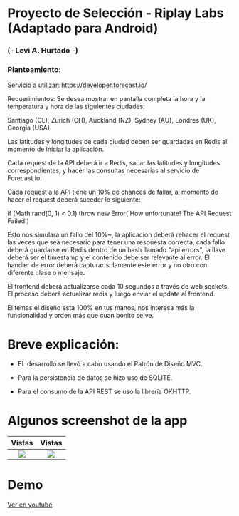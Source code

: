 # Proyecto de Selección - Riplay Labs (Adaptado para Android)
### (- Levi A. Hurtado -)


### Planteamiento:

Servicio a utilizar:
https://developer.forecast.io/

Requerimientos:
Se desea mostrar en pantalla completa la hora y la temperatura y hora de las siguientes ciudades:

Santiago (CL), Zurich (CH), Auckland (NZ), Sydney (AU), Londres (UK), Georgia (USA)

Las latitudes y longitudes de cada ciudad deben ser guardadas en Redis al momento de iniciar la aplicación.

Cada request de la API deberá ir a Redis, sacar las latitudes y longitudes correspondientes, y hacer las consultas necesarias al servicio de Forecast.io.

Cada request a la API tiene un 10% de chances de fallar, al momento de hacer el request deberá suceder lo siguiente:

if (Math.rand(0, 1) < 0.1) throw new Error('How unfortunate! The API Request Failed')

Esto nos simulara un fallo del 10%~, la aplicacion deberá rehacer el request las veces que sea necesario para tener una respuesta correcta, cada fallo deberá guardarse en Redis dentro de un hash llamado "api.errors", la llave deberá ser el timestamp y el contenido debe ser relevante al error. El handler de error deberá capturar solamente este error y no otro con diferente clase o mensaje.

El frontend deberá actualizarse cada 10 segundos a través de web sockets. El proceso deberá actualizar redis y luego enviar el update al frontend.

El temas el diseño esta 100% en tus manos, nos interesa más la funcionalidad y orden más que cuan bonito se ve. 

# Breve explicación:

+ EL desarrollo se llevó a cabo usando el Patrón de Diseño MVC.

+ Para la persistencia de datos se hizo uso de SQLITE.

+ Para el consumo de la API REST se usó la librería OKHTTP.


# Algunos screenshot de la app
 Vistas                    |  Vistas
:-------------------------:|:-------------------------:
![](https://downstagram.com/images/screenshot_1.png)  |  ![](https://downstagram.com/images/screenshot_2.png)

# Demo
[Ver en youtube](https://www.youtube.com/watch?v=Fg1KSrhcOvk)
